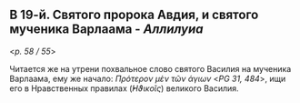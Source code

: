 ## В 19-й. Святого пророка Авдия, и святого мученика Варлаама - *Аллилуиа*

<*p. 58 / 55*>

Читается же на утрени похвальное слово святого Василия на мученика Варлаама, ему же начало: 
*Πρότερον μὲν τῶν ἁγιων* <*PG 31, 484*>, ищи его в Нравственных правилах (*̓Ηϑικοῖς*) 
великого Василия. 
